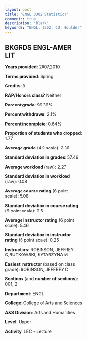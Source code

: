 ```yaml
---
layout: post
title: "ENGL 3302 Statistics"
comments: true
description: "blank"
keywords: "ENGL, 3302, CU, Boulder"
--- 
```

<head>
<script src="https://ajax.googleapis.com/ajax/libs/jquery/2.1.3/jquery.min.js"></script>
<script src="https://dl.dropboxusercontent.com/s/pc42nxpaw1ea4o9/highcharts.js?dl=0"></script>
<!-- <script src="../assets/js/highcharts.js"></script> -->
<style type="text/css">@font-face {
	font-family: "Bebas Neue";
	src: url(https://www.filehosting.org/file/details/544349/BebasNeue%20Regular.otf) format("opentype");
	}
	h1.Bebas { 
		font-family: "Bebas Neue", Verdana, Tahoma;
	}
</style>
</head>
<body>
	<div id="container" style="float: right; width: 45%; height: 88%; margin-left: 2.5%; margin-right: 2.5%;"></div>
	<script language="JavaScript">
		$(document).ready(function() {
		var chart = {type: 'column'};
		var title = {text: 'Grade Distribution'};
		var xAxis = {categories: ['A','B','C','D','F'],crosshair: true};
		var yAxis = {min: 0,title: {text: 'Percentage'}};
		var tooltip = {headerFormat: '<center><b><span style="font-size:20px">{point.key}</span></b></center>',
		               pointFormat: '<td style="padding:0"><b>{point.y:.1f}%</b></td>',
		               footerFormat: '</table>',shared: true,useHTML: true};
		var plotOptions = {column: {pointPadding: 0.0,borderWidth: 0}};  
		var credits = {enabled: false};var series= [{name: 'Percent',data: [43.64,38.18,13.64,0.91,3.64,]}];
		var json = {};
		json.chart = chart;
		json.title = title;
		json.tooltip = tooltip;
		json.xAxis = xAxis;
		json.yAxis = yAxis;  
		json.series = series;
		json.plotOptions = plotOptions;  
		json.credits = credits;
		$('#container').highcharts(json);
	});
	</script>
</body>
			   
## BKGRDS ENGL-AMER LIT

**Years provided**: 2007,2010

**Terms provided**: Spring

**Credits**: 3

**RAP/Honors class?** Neither

**Percent grade**: 99.36%

**Percent withdrawn**: 2.1%

**Percent incomplete**: 0.64%

**Proportion of students who dropped**: 1.77

**Average grade** (4.0 scale): 3.36

**Standard deviation in grades**: 57.49

**Average workload** (raw): 2.27

**Standard deviation in workload** (raw): 0.08

**Average course rating** (6 point scale): 5.08

**Standard deviation in course rating** (6 point scale): 0.5

**Average instructor rating** (6 point scale): 5.46

**Standard deviation in instructor rating** (6 point scale): 0.25

**Instructors**: ROBINSON, JEFFREY C,RUTKOWSKI, KATARZYNA M

**Easiest instructor** (based on class grade): ROBINSON, JEFFREY C

**Sections** (and **number of sections**): 001, 2

**Department**: ENGL

**College**: College of Arts and Sciences

**A&S Division**: Arts and Humanities

**Level**: Upper

**Activity**: LEC - Lecture